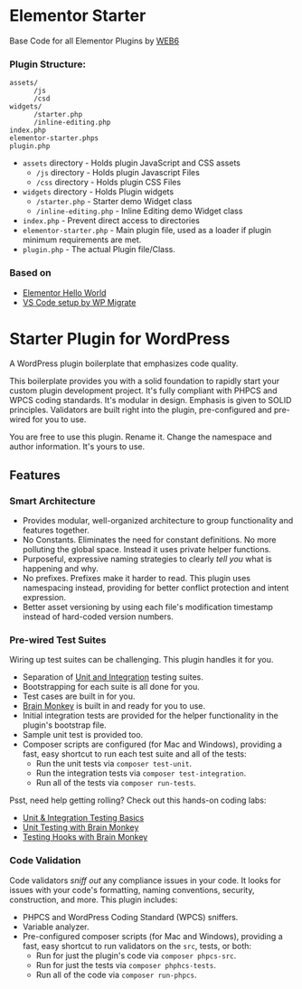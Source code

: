 # Elementor Starter

Base Code for all Elementor Plugins by [WEB6](https://www.web6)

### Plugin Structure:

```
assets/
      /js   
      /csd
widgets/
      /starter.php
      /inline-editing.php
index.php
elementor-starter.phps
plugin.php
```

* `assets` directory - Holds plugin JavaScript and CSS assets
  * `/js` directory - Holds plugin Javascript Files
  * `/css` directory - Holds plugin CSS Files
* `widgets` directory - Holds Plugin widgets
  * `/starter.php` - Starter demo Widget class
  * `/inline-editing.php` - Inline Editing demo Widget class
* `index.php`	- Prevent direct access to directories
* `elementor-starter.php`	- Main plugin file, used as a loader if plugin minimum requirements are met.
* `plugin.php` - The actual Plugin file/Class.

### Based on

- [Elementor Hello World](https://github.com/elementor/elementor-hello-world)
- [VS Code setup by WP Migrate](https://deliciousbrains.com/vs-code-wordpress)


























# Starter Plugin for WordPress

A WordPress plugin boilerplate that emphasizes code quality. 

This boilerplate provides you with a solid foundation to rapidly start your custom plugin development project.  It's fully compliant with PHPCS and WPCS coding standards. It's modular in design. Emphasis is given to SOLID principles.  Validators are built right into the plugin, pre-configured and pre-wired for you to use.

You are free to use this plugin.  Rename it.  Change the namespace and author information.  It's yours to use. 

## Features
 
 ### Smart Architecture
 
 - Provides modular, well-organized architecture to group functionality and features together.
 - No Constants. Eliminates the need for constant definitions. No more polluting the global space. Instead it uses private helper functions.
 - Purposeful, expressive naming strategies to clearly _tell you_ what is happening and why.
 - No prefixes. Prefixes make it harder to read. This plugin uses namespacing instead, providing for better conflict protection and intent expression.
 - Better asset versioning by using each file's modification timestamp instead of hard-coded version numbers.
 
 ### Pre-wired Test Suites
 
 Wiring up test suites can be challenging.  This plugin handles it for you.
 
 - Separation of [Unit and Integration](https://www.web6.cloud/labs/unit-integration-testing-basics/episode-4) testing suites.
 - Bootstrapping for each suite is all done for you.
 - Test cases are built in for you.
 - [Brain Monkey](https://brain-wp.github.io/BrainMonkey/) is built in and ready for you to use.
 - Initial integration tests are provided for the helper functionality in the plugin's bootstrap file.
 - Sample unit test is provided too.
 - Composer scripts are configured (for Mac and Windows), providing a fast, easy shortcut to run each test suite and all of the tests:
    - Run the unit tests via `composer test-unit`.
    - Run the integration tests via `composer test-integration`.
    - Run all of the tests via `composer run-tests`.
 
 Psst, need help getting rolling? Check out this hands-on coding labs:
  
 - [Unit & Integration Testing Basics](https://www.web6.cloud/labs/unit-integration-testing-basics)
 - [Unit Testing with Brain Monkey](https://www.web6.cloud/labs/unit-testing-brain-monkey)
 - [Testing Hooks with Brain Monkey](https://www.web6.cloud/labs/testing-hooks-brain-monkey)
 
 ### Code Validation
 
 Code validators _sniff out_ any compliance issues in your code.  It looks for issues with your code's formatting, naming conventions, security, construction, and more.  This plugin includes:
 
 - PHPCS and WordPress Coding Standard (WPCS) sniffers.
 - Variable analyzer.
 - Pre-configured composer scripts (for Mac and Windows), providing a fast, easy shortcut to run validators on the `src`, tests, or both:
    - Run for just the plugin's code via `composer phpcs-src`.
    - Run for just the tests via `composer phphcs-tests`.
    - Run all of the code via `composer run-phpcs`.
